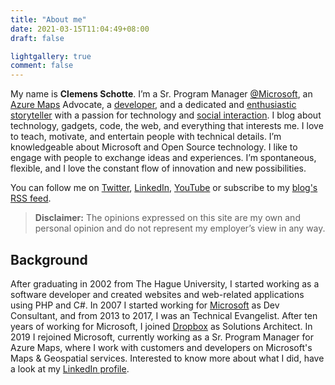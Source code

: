 ```yaml
---
title: "About me"
date: 2021-03-15T11:04:49+08:00
draft: false

lightgallery: true
comment: false
---
```


My name is **Clemens Schotte**. I’m a Sr. Program Manager [@Microsoft](https://www.microsoft.com/), an [Azure Maps](http://www.azuremaps.com/) Advocate, a [developer](https://github.com/cschotte), and a dedicated and [enthusiastic storyteller](https://clemens.ms/) with a passion for technology and [social interaction](https://twitter.com/cschotte). I blog about technology, gadgets, code, the web, and everything that interests me. I love to teach, motivate, and entertain people with technical details. I’m knowledgeable about Microsoft and Open Source technology. I like to engage with people to exchange ideas and experiences. I’m spontaneous, flexible, and I love the constant flow of innovation and new possibilities.

You can follow me on [Twitter](https://twitter.com/cschotte), [LinkedIn](https://www.linkedin.com/in/cschotte/), [YouTube](https://www.youtube.com/user/clemensschotte) or subscribe to my [blog's RSS feed](https://clemens.ms/index.xml).

> **Disclaimer:** The opinions expressed on this site are my own and personal opinion and do not represent my employer’s view in any way.

## Background

After graduating in 2002 from The Hague University, I started working as a software developer and created websites and web-related applications using PHP and C#. In 2007 I started working for [Microsoft](https://www.microsoft.com/) as Dev Consultant, and from 2013 to 2017, I was an Technical Evangelist. After ten years of working for Microsoft, I joined [Dropbox](https://www.dropbox.com/) as Solutions Architect. In 2019 I rejoined Microsoft, currently working as a Sr. Program Manager for Azure Maps, where I work with customers and developers on Microsoft's Maps & Geospatial services. Interested to know more about what I did, have a look at my [LinkedIn profile](https://www.linkedin.com/in/cschotte/).